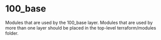 # 100_base

Modules that are used by the 100_base layer.
Modules that are used by more than one layer should
be placed in the top-level terraform/modules folder. 